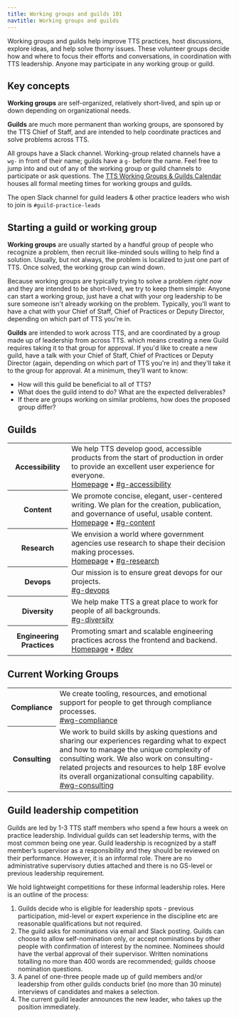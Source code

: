 ```yaml
---
title: Working groups and guilds 101
navtitle: Working groups and guilds
---
```


Working groups and guilds help improve TTS practices, host discussions, explore ideas, and help solve thorny issues. These volunteer groups decide how and where to focus their efforts and conversations, in coordination with TTS leadership. Anyone may participate in any working group or guild.

## Key concepts

**Working groups** are self-organized, relatively short-lived, and spin up or down depending on organizational needs. 

**Guilds** are much more permanent than working groups, are sponsored by the TTS Chief of Staff, and are intended to help coordinate practices and solve problems across TTS.

All groups have a Slack channel. Working-group related channels have a `wg-` in front of their name; guilds have a `g-` before the name. Feel free to jump into and out of any of the working group or guild channels to participate or ask questions. The [TTS Working Groups & Guilds Calendar](https://www.google.com/calendar/embed?src=gsa.gov_o1aqcv28k1f0nmca5bkch8los4%40group.calendar.google.com) houses all formal meeting times for working groups and guilds.

The open Slack channel for guild leaders & other practice leaders who wish to join is `#guild-practice-leads`

## Starting a guild or working group

**Working groups** are usually started by a handful group of people who recognize a problem, then recruit like-minded souls willing to help find a solution. Usually, but not always, the problem is localized to just one part of TTS. Once solved, the working group can wind down.

Because working groups are typically trying to solve a problem *right now* and they are intended to be short-lived, we try to keep them simple: Anyone can start a working group, just have a chat with your org leadership to be sure someone isn't already working on the problem. Typically, you'll want to have a chat with your Chief of Staff, Chief of Practices or Deputy Director, depending on which part of TTS you're in.

**Guilds** are intended to work across TTS, and are coordinated by a group made up of leadership from across TTS. which means creating a new Guild requires taking it to that group for approval. If you'd like to create a new guild, have a talk with your Chief of Staff, Chief of Practices or Deputy Director (again, depending on which part of TTS you're in) and they'll take it to the group for approval. At a minimum, they'll want to know:

* How will this guild be beneficial to all of TTS?
* What does the guild intend to do? What are the expected deliverables?
* If there are groups working on similar problems, how does the proposed group differ?

<h2 id="existing-guilds">Guilds</h2>

<div class="table-wrapper">
  <table class="table-existing-grouplets">
    <tbody>
      <tr>
        <th class="col-grouplet" id="accessibility">Accessibility</th>
        <td class="col-description">
          We help TTS develop good, accessible products from the start of production in order to provide an excellent user experience for everyone. <br />
          <a href="https://accessibility.18f.gov/">Homepage</a> 
          &bull; 
          <a href="https://gsa-tts.slack.com/messages/g-accessibility/">#g-accessibility</a>
        </td>
      </tr>
      <tr>
        <th class="col-grouplet" id="content">Content</th>
        <td class="col-description">
          We promote concise, elegant, user-centered writing. We plan for the creation, publication, and governance of useful, usable content. <br />
          <a href="https://pages.18f.gov/content-guide/">Homepage</a> &bull; <a href="https://gsa-tts.slack.com/messages/g-content">#g-content</a>
        </td>
      </tr>
      <tr>
        <th id="design-research">Research</th>
        <td class="col-description">
          We envision a world where government agencies use research to shape their decision making processes. <br />
          <a href="https://github.com/18F/g-research/">Homepage</a> &bull; <a href="https://gsa-tts.slack.com/messages/g-research">#g-research</a>
        </td>
      </tr>
      <tr>
        <th class="col-grouplet" id="devops">Devops</th>
        <td class="col-description">
          Our mission is to ensure great devops for our projects. <br />
          <a href="https://gsa-tts.slack.com/messages/g-devops">#g-devops</a>
        </td>
      </tr>
      <tr>
        <th id="diversity">Diversity</th>
        <td class="col-description">
          We help make TTS a great place to work for people of all backgrounds. <br />
          <a href="https://gsa-tts.slack.com/messages/g-diversity">#g-diversity</a>
        </td>
      </tr>
      <tr>
        <th id="engineering">Engineering Practices</th>
        <td class="col-description">
          Promoting smart and scalable engineering practices across the frontend and backend. <br />
          <a href="https://github.com/18F/development-guide">Homepage</a> &bull; <a href="https://gsa-tts.slack.com/messages/C02CD5VUQ">#dev</a>
        </td>
      </tr>
    </tbody>
  </table>
</div>

<h2 id="existing-wgs">Current Working Groups</h2>
<div class="table-wrapper">
  <table class="table-existing-grouplets">
    <tbody>
      <tr>
        <th class="col-grouplet" id="compliance">Compliance</th>
        <td class="col-description">
          We create tooling, resources, and emotional support for people to get through compliance processes. <br />
          <a href="https://gsa-tts.slack.com/messages/wg-compliance">#wg-compliance</a>
        </td>
      </tr>
      <tr>
        <th class="col-grouplet" id="consulting">Consulting</th>
        <td class="col-description">We work to build skills by asking questions and sharing our experiences regarding what to expect and how to manage the unique complexity of consulting work. We also work on consulting-related projects and resources to help 18F evolve its overall organizational consulting capability.<br />
          <a href="https://gsa-tts.slack.com/messages/CDVJ9U4K1">#wg-consulting</a>
        </td>
      </tr>
    </tbody>
  </table>
</div>

## Guild leadership competition

Guilds are led by 1-3 TTS staff members who spend a few hours a week on practice leadership. Individual guilds can set leadership terms, with the most common being one year. Guild leadership is recognized by a staff member’s supervisor as a responsibility and they should be reviewed on their performance. However, it is an informal role. There are no administrative supervisory duties attached and there is no GS-level or previous leadership requirement.

We hold lightweight competitions for these informal leadership roles. Here is an outline of the process:

1. Guilds decide who is eligible for leadership spots - previous participation, mid-level or expert experience in the discipline etc are reasonable qualifications but not required.
1. The guild asks for nominations via email and Slack posting. Guilds can choose to allow self-nomination only, or accept nominations by other people with confirmation of interest by the nominee. Nominees should have the verbal approval of their supervisor. Written nominations totalling no more than 400 words are recommended; guilds choose nomination questions.
1. A panel of one-three people made up of guild members and/or leadership from other guilds conducts brief (no more than 30 minute) interviews of candidates and makes a selection.
1. The current guild leader announces the new leader, who takes up the position immediately.
